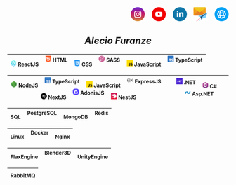 <div align="end">
    <a target="_blank" href="https://instagram.com/alec1o"><img width="32px" src="/instagram.png" alt="instagram"/></a>
&nbsp;&nbsp;
    <a target="_blank" href="https://youtube.com/@alec1o"><img width="32px" src="/youtube.png" alt="youtube"/></a>
&nbsp;&nbsp;
    <a target="_blank" href="https://linkedin.com/in/alec1o/"><img width="32px" src="/linkedin.png" alt="linkedin"/></a>
&nbsp;&nbsp;
    <a target="_blank" href="mailto://i@alecio.me"><img width="32px" src="/email.png" alt="email"/></a>
&nbsp;&nbsp;
    <a target="_blank" href="http://www.alecio.me/"><img width="32px" src="/website.png" alt="website"/></a>
</div>

<div align="center">
    
## _Alecio Furanze_

</div>

<div align="left">

| <sub><img width="14px" src="/react.png" /> ReactJS</sub> &nbsp;&nbsp; <sup><img width="14px" src="/html.png" /> HTML</sup> &nbsp;&nbsp; <sub><img width="14px" src="/css.png" /> CSS</sub> &nbsp;&nbsp; <sup><img width="14px" src="/sass.png" /> SASS</sup> &nbsp;&nbsp; <sub><img width="14px" src="/js.png" /> JavaScript</sub> &nbsp;&nbsp; <sup><img width="14px" src="/typescript.png" /> TypeScript</sup> |  
| --- |


| <sub><img width="14px" src="/nodejs.png" /> NodeJS</sub> &nbsp;&nbsp; <sup><img width="14px" src="/typescript.png" /> TypeScript</sup> &nbsp;&nbsp; <sub><img width="14px" src="/js.png" /> JavaScript</sub> &nbsp;&nbsp; <sup><img width="14px" src="/expressjs.png" /> ExpressJS</sup> &nbsp;&nbsp; <sub><img width="14px" src="/nextjs.svg" /> NextJS</sub> &nbsp;&nbsp;  <sup><img width="14px" src="/adonisjs.png" /> AdonisJS</sup>  &nbsp;&nbsp; <sub><img width="14px" src="/nestjs.png" /> NestJS</sub> |  <sup><img width="14px" src="/dotnet.png" /> .NET</sup> &nbsp;&nbsp; <sub><img width="14px" src="/c-sharp.png" /> C#</sub> &nbsp;&nbsp; <sup><img width="14px" src="/aspnet.webp" /> Asp.NET</sup>  |
| --- | --- |


| <sub>SQL</sub> &nbsp;&nbsp; <sup>PostgreSQL</sup> &nbsp;&nbsp; <sub>MongoDB</sub> &nbsp;&nbsp; <sup>Redis</sup> |
| --- |


| <sub>Linux</sub> &nbsp;&nbsp; <sup>Docker</sup> &nbsp;&nbsp; <sub>Nginx</sub> |  
| --- |

| <sub>FlaxEngine</sub> &nbsp;&nbsp; <sup>Blender3D</sup> &nbsp;&nbsp; <sub>UnityEngine</sub> |  
| --- |


| <sub>RabbitMQ</sub> |  
| --- |

</div>
